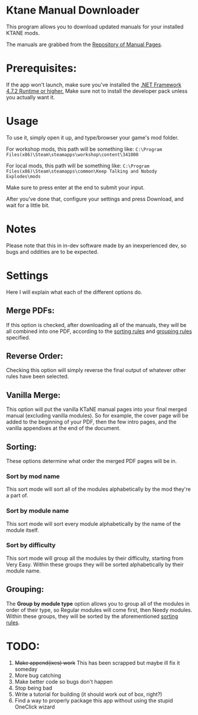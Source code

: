 # Ktane Manual Downloader
This program allows you to download updated manuals for your installed KTANE mods.

The manuals are grabbed from the [Repository of Manual Pages](https://ktane.timwi.de/).

# Prerequisites:
If the app won't launch, make sure you've installed the [.NET Framework 4.7.2 Runtime or higher.](https://dotnet.microsoft.com/download/dotnet-framework/net472)
Make sure not to install the developer pack unless you actually want it.

# Usage
To use it, simply open it up, and type/browser your game's mod folder.

For workshop mods, this path will be something like:
`C:\Program Files(x86)\Steam\steamapps\workshop\content\341800`

For local mods, this path will be something like:
`C:\Program Files(x86)\Steam\steamapps\common\Keep Talking and Nobody Explodes\mods`

Make sure to press enter at the end to submit your input.

After you've done that, configure your settings and press Download, and wait for a little bit.

# Notes
Please note that this in in-dev software made by an inexperienced dev, so bugs and oddities are to be expected.

# Settings
Here I will explain what each of the different options do.

## Merge PDFs:
If this option is checked, after downloading all of the manuals, they will be all combined into one PDF, according to the [sorting rules](#sorting:) and [grouping rules](#grouping:) specified.

## Reverse Order:
Checking this option will simply reverse the final output of whatever other rules have been selected.

## Vanilla Merge:
This option will put the vanilla KTaNE manual pages into your final merged manual (excluding vanilla modules). So for example, the cover page will be added to the beginning of your PDF, then the few intro pages, and the vanilla appendixes at the end of the document.

## Sorting:
These options determine what order the merged PDF pages will be in.

### Sort by mod name
This sort mode will sort all of the modules alphabetically by the mod they're a part of.

### Sort by module name
This sort mode will sort every module alphabetically by the name of the module itself.

### Sort by difficulty
This sort mode will group all the modules by their difficulty, starting from Very Easy.
Within these groups they will be sorted alphabetically by their module name.

## Grouping:
The **Group by module type** option allows you to group all of the modules in order of their type, so Regular modules will come first, then Needy modules. Within these groups, they will be sorted by the aforementioned [sorting rules](#sorting:).

# TODO:
1. ~~Make append(ixes) work~~ This has been scrapped but maybe ill fix it someday
2. More bug catching
3. Make better code so bugs don't happen
4. Stop being bad
5. Write a tutorial for building (it should work out of box, right?)
6. Find a way to properly package this app without using the stupid OneClick wizard
